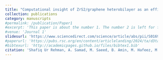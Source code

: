 ```yaml
---
title: "Computational insight of ZrS2/graphene heterobilayer as an efficient anode material "
collection: publications
category: manuscripts
#permalink: /publication/Paper1
#excerpt: 'This paper is about the number 1. The number 2 is left for future work.'
#venue: 'Journal 1'
slidesurl: 'https://www.sciencedirect.com/science/article/abs/pii/S0169433221003809'
#paperurl: 'https://pubs.rsc.org/en/content/articlelanding/2024/ta/d3ta07106e'
#bibtexurl: 'http://academicpages.github.io/files/bibtex1.bib'
citation: 'Shafiq Ur Rehman, A. Samad, M. Saeed, B. Amin, M. Hafeez, M. I. Mir, Z. Ling, Applied Surface Science 551 (2021) 149304 '
---
```

